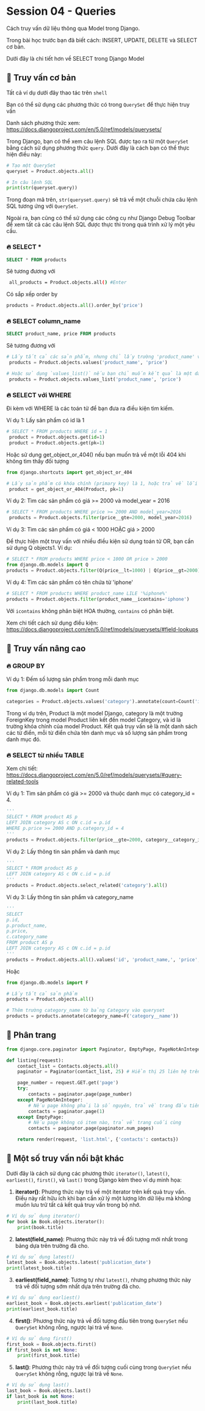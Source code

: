 
# Session 04 - Queries

Cách truy vấn dữ liệu thông qua Model trong Django.

Trong bài học trước bạn đã biết cách: INSERT, UPDATE, DELETE và SELECT cơ bản.

Dưới đây là chi tiết hơn về SELECT trong Django Model


## 💛 Truy vấn cơ bản

Tất cả ví dụ dưới đây thao tác trên `shell`

Bạn có thể sử dụng các phương thức có trong `QuerySet` để thực hiện truy vấn

Danh sách phương thức xem: https://docs.djangoproject.com/en/5.0/ref/models/querysets/

Trong Django, bạn có thể xem câu lệnh SQL được tạo ra từ một `QuerySet` bằng cách sử dụng phương thức `query`. Dưới đây là cách bạn có thể thực hiện điều này:

```python
# Tạo một QuerySet
queryset = Product.objects.all()

# In câu lệnh SQL
print(str(queryset.query))
```

Trong đoạn mã trên, `str(queryset.query)` sẽ trả về một chuỗi chứa câu lệnh SQL tương ứng với `QuerySet`.


Ngoài ra, bạn cũng có thể sử dụng các công cụ như Django Debug Toolbar để xem tất cả các câu lệnh SQL được thực thi trong quá trình xử lý một yêu cầu.


### 🔥 SELECT *

```sql
SELECT * FROM products
```

Sẽ tương đương với

```bash
 all_products = Product.objects.all() #Enter
```


Có sắp xếp order by

```python
products = Product.objects.all().order_by('price')
```

### 🔥 SELECT column_name

```sql
SELECT product_name, price FROM products
```

Sẽ tương đương với

```python
# Lấy tất cả các sản phẩm, nhưng chỉ lấy trường 'product_name' và 'price'
 products = Product.objects.values('product_name', 'price')

# Hoặc sử dụng `values_list()` nếu bạn chỉ muốn kết quả là một danh sách các giá trị thay vì một danh sách các từ điển
 products = Product.objects.values_list('product_name', 'price')
```


### 🔥 SELECT với WHERE

Đi kèm với WHERE là các toán tử để bạn đưa ra điều kiện tìm kiếm.


Ví dụ 1: Lấy sản phẩm có id là 1

```python
# SELECT * FROM products WHERE id = 1
 product = Product.objects.get(id=1)
 product = Product.objects.get(pk=1)
```

Hoặc sử dụng get_object_or_404() nếu bạn muốn trả về một lỗi 404 khi không tìm thấy đối tượng

```python
from django.shortcuts import get_object_or_404

# Lấy sản phẩm có khóa chính (primary key) là 1, hoặc trả về lỗi 404 nếu không tìm thấy
 product = get_object_or_404(Product, pk=1)
```

Ví dụ 2: Tìm các sản phẩm có giá >= 2000 và model_year = 2016


```python
# SELECT * FROM products WHERE price >= 2000 AND model_year=2016
 products = Product.objects.filter(price__gte=2000, model_year=2016)
```

Ví dụ 3: Tìm các sản phẩm có giá < 1000 HOẶC giá > 2000

Để thực hiện một truy vấn với nhiều điều kiện sử dụng toán tử OR, bạn cần sử dụng Q objects1. Ví dụ:

```python
# SELECT * FROM products WHERE price < 1000 OR price > 2000
from django.db.models import Q
products = Product.objects.filter(Q(price__lt=1000) | Q(price__gt=2000))
```

Ví dụ 4: Tìm các sản phẩm có tên chứa từ 'iphone'

```python
# SELECT * FROM products WHERE product_name LILE '%iphone%'
products = Product.objects.filter(product_name__icontains='iphone')
```
Với `icontains` không phân biệt HOA thường, `contains` có phân biệt.

Xem chi tiết cách sử dụng điều kiện: https://docs.djangoproject.com/en/5.0/ref/models/querysets/#field-lookups


## 💛 Truy vấn nâng cao

### 🔥 GROUP BY

Ví dụ 1: Đếm số lượng sản phẩm trong mỗi danh mục

```python
from django.db.models import Count

categories = Product.objects.values('category').annotate(count=Count('id'))
```

Trong ví dụ trên, Product là một model Django, category là một trường ForeignKey trong model Product liên kết đến model Category, và id là trường khóa chính của model Product. Kết quả truy vấn sẽ là một danh sách các từ điển, mỗi từ điển chứa tên danh mục và số lượng sản phẩm trong danh mục đó.



### 🔥 SELECT từ nhiều TABLE

Xem chi tiết: https://docs.djangoproject.com/en/5.0/ref/models/querysets/#query-related-tools

Ví dụ 1: Tìm sản phẩm có giá >= 2000 và thuộc danh mục có category_id = 4.

```python
'''
SELECT * FROM product AS p
LEFT JOIN category AS c ON c.id = p.id
WHERE p.price >= 2000 AND p.category_id = 4
'''
products = Product.objects.filter(price__gte=2000, category__category_id=4)
```


Ví dụ 2: Lấy thông tin sản phẩm và danh mục

```python
'''
SELECT * FROM product AS p
LEFT JOIN category AS c ON c.id = p.id
'''
products = Product.objects.select_related('category').all()
```

Ví dụ 3: Lấy thông tin sản phẩm và category_name

```python
'''
SELECT 
p.id,
p.product_name,
p.price,
c.category_name
FROM product AS p
LEFT JOIN category AS c ON c.id = p.id
'''
products = Product.objects.all().values('id', 'product_name,', 'price', 'category__name')
```

Hoặc

```python
from django.db.models import F

# Lấy tất cả sản phẩm
products = Product.objects.all()

# Thêm trường category_name từ bảng Category vào queryset
products = products.annotate(category_name=F('category__name'))
```

## 💛 Phân trang


```python
from django.core.paginator import Paginator, EmptyPage, PageNotAnInteger

def listing(request):
    contact_list = Contacts.objects.all()
    paginator = Paginator(contact_list, 25) # Hiển thị 25 liên hệ trên mỗi trang

    page_number = request.GET.get('page')
    try:
        contacts = paginator.page(page_number)
    except PageNotAnInteger:
        # Nếu page không phải là số nguyên, trả về trang đầu tiên
        contacts = paginator.page(1)
    except EmptyPage:
        # Nếu page không có item nào, trả về trang cuối cùng
        contacts = paginator.page(paginator.num_pages)

    return render(request, 'list.html', {'contacts': contacts})

```

## 💛 Một số truy vấn nổi bật khác

Dưới đây là cách sử dụng các phương thức `iterator()`, `latest()`, `earliest()`, `first()`, và `last()` trong Django kèm theo ví dụ minh họa:

1. **iterator()**: Phương thức này trả về một iterator trên kết quả truy vấn. Điều này rất hữu ích khi bạn cần xử lý một lượng lớn dữ liệu mà không muốn lưu trữ tất cả kết quả truy vấn trong bộ nhớ.

```python
# Ví dụ sử dụng iterator()
for book in Book.objects.iterator():
    print(book.title)
```

2. **latest(field_name)**: Phương thức này trả về đối tượng mới nhất trong bảng dựa trên trường đã cho.

```python
# Ví dụ sử dụng latest()
latest_book = Book.objects.latest('publication_date')
print(latest_book.title)
```

3. **earliest(field_name)**: Tương tự như `latest()`, nhưng phương thức này trả về đối tượng sớm nhất dựa trên trường đã cho.

```python
# Ví dụ sử dụng earliest()
earliest_book = Book.objects.earliest('publication_date')
print(earliest_book.title)
```

4. **first()**: Phương thức này trả về đối tượng đầu tiên trong `QuerySet` nếu `QuerySet` không rỗng, ngược lại trả về `None`.

```python
# Ví dụ sử dụng first()
first_book = Book.objects.first()
if first_book is not None:
    print(first_book.title)
```

5. **last()**: Phương thức này trả về đối tượng cuối cùng trong `QuerySet` nếu `QuerySet` không rỗng, ngược lại trả về `None`.

```python
# Ví dụ sử dụng last()
last_book = Book.objects.last()
if last_book is not None:
    print(last_book.title)
```

